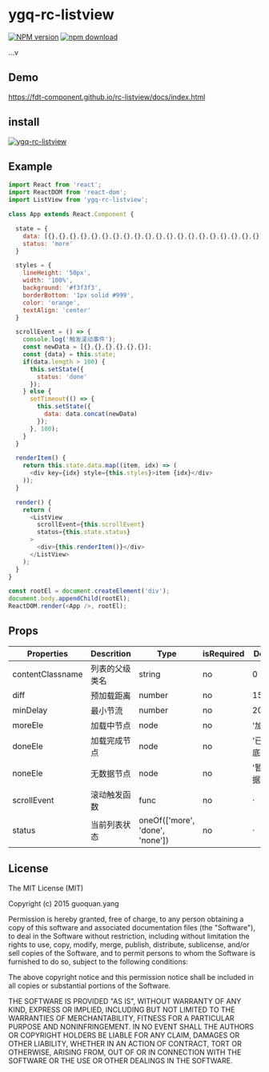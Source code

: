 # ygq-rc-listview
[![NPM version][npm-image]][npm-url]
[![npm download][download-image]][download-url]

[npm-image]: http://img.shields.io/npm/v/ygq-rc-listview.svg?style=flat-square
[npm-url]: http://npmjs.org/package/ygq-rc-listview
[download-image]: https://img.shields.io/npm/dm/ygq-rc-listview.svg?style=flat-square
[download-url]: https://npmjs.org/package/ygq-rc-listview
...v

## Demo

https://fdt-component.github.io/rc-listview/docs/index.html

## install

[![ygq-rc-listview](https://nodei.co/npm/ygq-rc-listview.png)](https://npmjs.org/package/ygq-rc-listview)

## Example

```javascript
import React from 'react';
import ReactDOM from 'react-dom';
import ListView from 'ygq-rc-listview';

class App extends React.Component {

  state = {
    data: [{},{},{},{},{},{},{},{},{},{},{},{},{},{},{},{},{},{},{},{}],
    status: 'more'
  }

  styles = {
    lineHeight: '50px',
    width: '100%',
    background: '#f3f3f3',
    borderBottom: '1px solid #999',
    color: 'orange',
    textAlign: 'center'
  }

  scrollEvent = () => {
    console.log('触发滚动事件');
    const newData = [{},{},{},{},{},{}];
    const {data} = this.state;
    if(data.length > 100) {
      this.setState({
        status: 'done'
      });
    } else {
      setTimeout(() => {
        this.setState({
          data: data.concat(newData)
        });
      }, 100);
    }
  }

  renderItem() {
    return this.state.data.map((item, idx) => (
      <div key={idx} style={this.styles}>item {idx}</div>
    ));
  }

  render() {
    return (
      <ListView
        scrollEvent={this.scrollEvent}
        status={this.state.status}
      >
        <div>{this.renderItem()}</div>
      </ListView>
    );
  }
}

const rootEl = document.createElement('div');
document.body.appendChild(rootEl);
ReactDOM.render(<App />, rootEl);

```

## Props

| Properties | Descrition | Type | isRequired | Default |
| --- | --- | --- | --- | --- |
| contentClassname | 列表的父级类名 | string | no | 0 |
| diff | 预加载距离 | number | no | 150(px) |
| minDelay | 最小节流 | number | no | 20(ms) |
| moreEle | 加载中节点 | node | no | '加载中' |
| doneEle | 加载完成节点 | node | no | '已经到底啦' |
| noneEle| 无数据节点 | node | no | '暂无数据' |
| scrollEvent| 滚动触发函数 | func | no | · |
| status| 当前列表状态 | oneOf(['more', 'done', 'none']) | no | · |

## License

The MIT License (MIT)

Copyright (c) 2015 guoquan.yang

Permission is hereby granted, free of charge, to any person obtaining a copy
of this software and associated documentation files (the "Software"), to deal
in the Software without restriction, including without limitation the rights
to use, copy, modify, merge, publish, distribute, sublicense, and/or sell
copies of the Software, and to permit persons to whom the Software is
furnished to do so, subject to the following conditions:

The above copyright notice and this permission notice shall be included in all
copies or substantial portions of the Software.

THE SOFTWARE IS PROVIDED "AS IS", WITHOUT WARRANTY OF ANY KIND, EXPRESS OR
IMPLIED, INCLUDING BUT NOT LIMITED TO THE WARRANTIES OF MERCHANTABILITY,
FITNESS FOR A PARTICULAR PURPOSE AND NONINFRINGEMENT. IN NO EVENT SHALL THE
AUTHORS OR COPYRIGHT HOLDERS BE LIABLE FOR ANY CLAIM, DAMAGES OR OTHER
LIABILITY, WHETHER IN AN ACTION OF CONTRACT, TORT OR OTHERWISE, ARISING FROM,
OUT OF OR IN CONNECTION WITH THE SOFTWARE OR THE USE OR OTHER DEALINGS IN THE
SOFTWARE.

